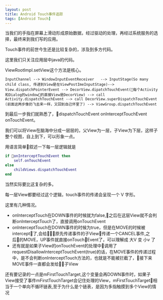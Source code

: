 ```yaml
---
layout: post
title: Android Touch事件追踪
tags: [Android Touch]
---
```

当我们的手指在屏幕上滑动形成原始数据，经过驱动的处理，再经过系统服务的选择，最终来到我们写的应用。

Touch事件的前世今生还是比较复杂的，涉及到多方代码。

这里我们只关注应用层中java的代码。

ViewRootImpl.setView这个方法是核心。

    InputChannel --> WindowInputEventReceiver   --> InputStage(So many child class, 传递到View是在ViewPostImeInputStage)-->  View.dispatchPointerEvent --> DecorView.dipatchTouchEvent(每个Activity和Dialog的window的直接View是DecorView) --> call Activity.dispatchTouchEvent --> call DecorView.superDispatchTouchEvent (前面这两步像扔飞去来一样，又回到自己怀里了) --> ViewGroup.dispatchTouchEvent


到最后一步我们就熟悉了，dispatchTouchEvent onInterceptTouchEvent onTouchEvent。

我们可以将View在脑海中分成一层层的，父View为一层，子View为下层，这样子整个视图，自上到下，可以形象一点。

用语言简单叙述一下每一层逻辑就是
```lua
if onInterceptTouchEvent then
    self.onTouchEvent
else
    childViews.dispatchTouchEvent
end
 ```

 当然实际要比这复杂的多。

 每一层View都要经过这个逻辑，touch事件的传递会呈现一个 V 字形。

 这里有几种情况。

- onInterceptTouch在DOWN事件的时候就为false,之后在这层View就不会判断onInterceptTouch了，直接调用onTouchEvent
- onInterceptTouch在DOWN事件的时候为true，但是在MOVE的时候被intercept了,会给原先传递事件的子View传递一个CANCEL事件,之后的MOVE，UP事件就直接onTouchEvent了，可以理解成 大V 变 小v 了
- 还有就是如果子View的onTouchEvent的处理中调用了requestDisallowInterceptTouchEvent(true)的话，在MOVE事件的传递过程中，是不会判断onInterceptTouch方法的，也就是不能被拦截了，接下来MOVE事件一直都会发给子View


还有要记录的一点是mFirstTouchTarget,这个变量会再DOWN事件时，如果子View接受了事件mFirstTouchTarget会记住处理的View，mFirstTouchTarget相当于一个单向不循环链表,至于为什么是个链表，是因为多指触摸到多个View的情况